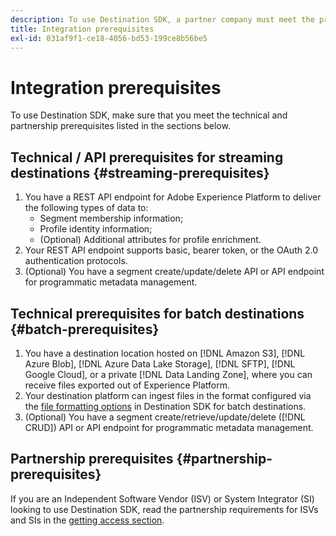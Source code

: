 ```yaml
---
description: To use Destination SDK, a partner company must meet the prerequisites listed in this document.
title: Integration prerequisites
exl-id: 031af9f1-ce18-4056-bd53-199ce8b56be5
---
```

# Integration prerequisites

To use Destination SDK, make sure that you meet the technical and partnership prerequisites listed in the sections below.

## Technical / API prerequisites for streaming destinations {#streaming-prerequisites}

1. You have a REST API endpoint for Adobe Experience Platform to deliver the following types of data to:
   * Segment membership information;
   * Profile identity information;
   * (Optional) Additional attributes for profile enrichment.
2. Your REST API endpoint supports basic, bearer token, or the OAuth 2.0 authentication protocols.
3. (Optional) You have a segment create/update/delete API or API endpoint for programmatic metadata management.

## Technical prerequisites for batch destinations {#batch-prerequisites}

1. You have a destination location hosted on [!DNL Amazon S3], [!DNL Azure Blob], [!DNL Azure Data Lake Storage], [!DNL SFTP], [!DNL Google Cloud], or a private [!DNL Data Landing Zone], where you can receive files exported out of Experience Platform.
2. Your destination platform can ingest files in the format configured via the [file formatting options](functionality/destination-server/file-formatting.md) in Destination SDK for batch destinations.
3. (Optional) You have a segment create/retrieve/update/delete ([!DNL CRUD]) API or API endpoint for programmatic metadata management.

## Partnership prerequisites {#partnership-prerequisites}

If you are an Independent Software Vendor (ISV) or System Integrator (SI) looking to use Destination SDK, read the partnership requirements for ISVs and SIs in the [getting access section](overview.md#get-access).
